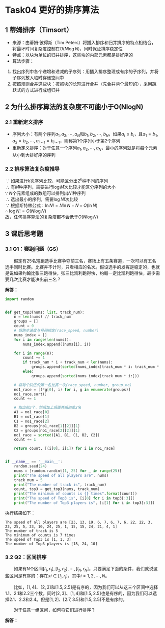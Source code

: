 # Task04 更好的排序算法

## 1 蒂姆排序（Timsort）

- 来源：由蒂姆·彼得斯（Tim Peters）将插入排序和归并排序的特点相结合，将最坏时间复杂度控制在$O(N \log N)$，同时保证排序稳定性
- 特点：以块为单位的归并排序，这些块的内部元素都是排好序的
- 算法步骤：
1. 找出序列中各个递增和递减的子序列：用插入排序整理成有序的子序列，并将子序列放入临时存储空间中
2. 按照规则合并这些块：按照块的长短进行合并（先合并两个最短的），采用跳跃式的方式进行成组归并

## 2 为什么排序算法的复杂度不可能小于O(NlogN)

### 2.1 重新定义排序
- 序列大小：有两个序列$a_1, a_2, \cdots, a_N$和$b_1, b_2, \cdots, b_N$，如果$a_i \leqslant b_i$，且$a_1 = b_1, a_2 = b_2, \cdots, a_{i - 1} = b_{i - 1}$，则称第1个序列小于第2个序列
- 重新定义排序：对于任意一个序列$a_1, a_2, \cdots, a_N$，最小的序列就是将每个元素从小到大排好序的序列

### 2.2 排序算法复杂度推导

$\because$ 如果进行$k$次序列比较，可能区分出$2^k$种不同的序列  
$\therefore$ 有$M$种序列，需要进行$\log M$次比较才能区分序列的大小  
$\because$ $N$个元素组成的数组可以排列出$N!$种序列  
$\therefore$ 选出最小的序列，需要$\log N!$次比较  
$\because$ 根据斯特林公式：$\ln N! = N \ln N - N + O(\ln N)$  
$\therefore$ $\log N! = O(N \log N)$  
故，任何排序算法的复杂度都不会低于$O(N \log N)$

## 3 课后思考题

### 3.1 Q1：赛跑问题（GS）

&emsp;&emsp;假定有25名短跑选手比赛争夺前三名，赛场上有五条赛道，一次可以有五名选手同时比赛。比赛并不计时，只看相应的名次。假设选手的发挥是稳定的，也就是说如果约翰比张三跑得快，张三比凯利跑得快，约翰一定比凯利跑得快。最少需要几次比赛才能决出前三名？

**解答：**

```python
import random


def get_top3(nums: list, track_num):
    n = len(nums) // track_num
    groups = []
    count = 0
    # 将跑步速度与号码绑定(race_speed, number)
    nums_index = []
    for i in range(len(nums)):
        nums_index.append((nums[i], i))

    for i in range(n):
        count += 1
        if track_num * i + track_num < len(nums):
            groups.append(sorted(nums_index[track_num * i: track_num * i + track_num]))
        else:
            groups.append(sorted(nums_index[track_num * i:]))

    # 将每个队伍的第一名比赛一次(race_speed, number, group_no)
    no1_race = [(*g[0], i) for i, g in enumerate(groups)]
    no1_race.sort()
    count += 1

    # 取出前3个，然后加上后面两组的第2名
    A1 = no1_race[0]
    B1 = no1_race[1]
    C1 = no1_race[2]
    B2 = groups[no1_race[1][2]][1]
    C2 = groups[no1_race[2][2]][1]
    no1_race = sorted([A1, B1, C1, B2, C2])
    count += 1

    return count, [(i[0], i[1]) for i in no1_race]


if __name__ == '__main__':
    random.seed(24)
    nums = [random.randint(1, 25) for _ in range(25)]
    print("The speed of all players are", nums)
    track_num = 5
    print("The number of track is", track_num)
    count, top3 = get_top3(nums, track_num)
    print("The minimum of counts is {} times".format(count))
    print("The speed of Top3 is", [i[0] for i in top3[:3]])
    print("The number of Top3 players is", [i[1] for i in top3[:3]])
```
执行结果如下：
```
The speed of all players are [23, 13, 19, 6, 7, 6, 7, 6, 22, 22, 3, 23, 25, 5, 23, 10, 24, 25, 1, 15, 15, 24, 21, 4, 1]
The number of track is 5
The minimum of counts is 7 times
The speed of Top3 is [1, 1, 3]
The number of Top3 players is [18, 24, 10]
```

### 3.2 Q2：区间排序

&emsp;&emsp;如果有$N$个区间$[l_1, r_1] , [l_2, r_2], \cdots, [l_N,r_N]$，只要满足下面的条件，我们就说这些区间是有序的：存在$xi \in [l_i,r_i]$，其中$i = 1, 2, \cdots, N$。

&emsp;&emsp;比如，$[1, 4]$、$[2, 3]$和$[1.5, 2.5]$是有序的，因为我们可以从这三个区间中选择1.1、2.1和2.2三个数。同时$[2, 3]$、$[1, 4]$和$[1.5, 2.5]$也是有序的，因为我们可以选择2.1、2.2和2.4。但是$[1, 2]$、$[2.7, 3.5]$和$[1.5, 2.5]$不是有序的。

&emsp;&emsp;对于任意一组区间，如何将它们进行排序？

**解答：**
